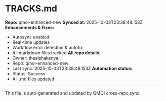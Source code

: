 # TRACKS.md

**Repo:** qmoi-enhanced-new
**Synced at:** 2025-10-03T23:38:48.153Z
**Enhancements & Fixes:**
- Autosync enabled
- Real-time updates
- Workflow error detection & autofix
- All markdown files tracked
**All repo details:**
- Owner: thealphakenya
- Repo: qmoi-enhanced-new
- Last sync: 2025-10-03T23:38:48.153Z
**Automation status:**
- Status: Success
- All .md files updated
---
This file is auto-generated and updated by QMOI cross-repo sync.
